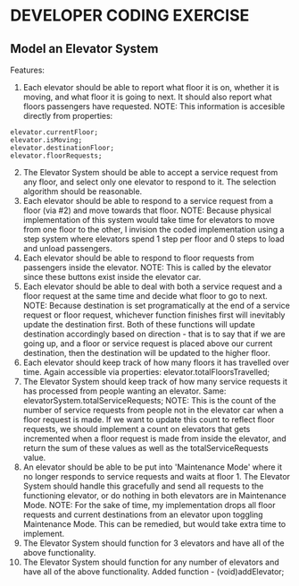 DEVELOPER CODING EXERCISE
=========================

Model an Elevator System
------------------------

Features:
 1.  Each elevator should be able to report what floor it is on, whether it
     is moving, and what floor it is going to next.
     It should also report what floors passengers have requested.
     NOTE: This information is accesible directly from properties:

    elevator.currentFloor;
    elevator.isMoving;
    elevator.destinationFloor;
    elevator.floorRequests;
    
 2.  The Elevator System should be able to accept a service request from
     any floor, and select only one elevator to respond to it.
     The selection algorithm should be reasonable.
 3.  Each elevator should be able to respond to a service request from a
     floor (via #2) and move towards that floor.
     NOTE: Because physical implementation of this system would take time 
     for elevators to move from one floor to the other, I invision the coded
     implementation using a step system where elevators spend 1 step per 
     floor and 0 steps to load and unload passengers.
 4.  Each elevator should be able to respond to floor requests from
     passengers inside the elevator.
     NOTE: This is called by the elevator since these buttons exist inside 
     the elevator car.
 5.  Each elevator should be able to deal with both a service request and a
     floor request at the same time and decide what floor to go to next.
     NOTE: Because destination is set programatically at the end of a 
     service request or floor request, whichever function finishes first 
     will inevitably update the destination first.
     Both of these functions will update destination accordingly based on 
     direction - that is to say that if we are going up, and a floor 
     or service request is placed above our current destination, then the 
     destination will be updated to the higher floor.
 6.  Each elevator should keep track of how many floors it has travelled
     over time.
     Again accessible via properties:
       elevator.totalFloorsTravelled;
 7.  The Elevator System should keep track of how many service requests it
     has processed from people wanting an elevator.
     Same:
       elevatorSystem.totalServiceRequests;
     NOTE: This is the count of the number of service requests from people 
     not in the elevator car when a floor request is made. If we want to 
     update this count to reflect floor requests, we should implement a 
     count on elevators that gets incremented when a floor request is made 
     from inside the elevator, and return the sum of these values as well 
     as the totalServiceRequests value.
 8.  An elevator should be able to be put into 'Maintenance Mode' where it
     no longer responds to service requests and waits at floor 1. The
     Elevator System should handle this gracefully and send all requests to
     the functioning elevator, or do nothing in both elevators are in
     Maintenance Mode.
     NOTE: For the sake of time, my implementation drops all floor requests 
     and current destinations from an elevator upon toggling Maintenance 
     Mode. This can be remedied, but would take extra time to implement.
 9.  The Elevator System should function for 3 elevators and have all of
     the above functionality.
10.  The Elevator System should function for any number of elevators and
     have all of the above functionality.
     Added function - (void)addElevator;
